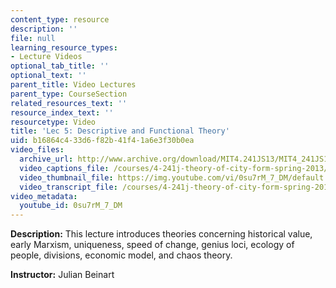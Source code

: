 ```yaml
---
content_type: resource
description: ''
file: null
learning_resource_types:
- Lecture Videos
optional_tab_title: ''
optional_text: ''
parent_title: Video Lectures
parent_type: CourseSection
related_resources_text: ''
resource_index_text: ''
resourcetype: Video
title: 'Lec 5: Descriptive and Functional Theory'
uid: b16864c4-33d6-f82b-41f4-1a6e3f30b0ea
video_files:
  archive_url: http://www.archive.org/download/MIT4.241JS13/MIT4_241JS13_lec05_300k.mp4
  video_captions_file: /courses/4-241j-theory-of-city-form-spring-2013/6879e5692aa05961afb5dfac874284a4_0su7rM_7_DM.vtt
  video_thumbnail_file: https://img.youtube.com/vi/0su7rM_7_DM/default.jpg
  video_transcript_file: /courses/4-241j-theory-of-city-form-spring-2013/314203fa05989588c7e80f7de7e29f6c_0su7rM_7_DM.pdf
video_metadata:
  youtube_id: 0su7rM_7_DM
---
```


**Description:** This lecture introduces theories concerning historical value, early Marxism, uniqueness, speed of change, genius loci, ecology of people, divisions, economic model, and chaos theory.

**Instructor:** Julian Beinart